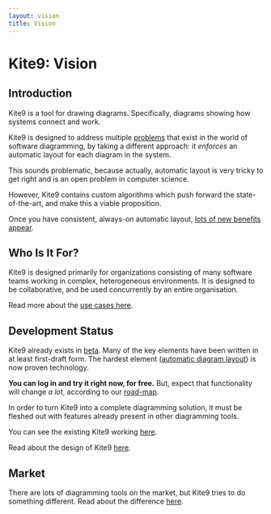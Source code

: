 ```yaml
---
layout: vision
title: Vision
---
```


# Kite9: Vision #


## Introduction ##

Kite9 is a tool for drawing diagrams.  Specifically, diagrams showing how systems connect and work.  

Kite9 is designed to address multiple [problems](problems) that exist in the world of software diagramming, by taking a different approach:   it *enforces* an automatic layout for each diagram in the system.

This sounds problematic, because actually, automatic layout is very tricky to get right and is an open problem in computer science.

However, Kite9 contains custom algorithms which push forward the state-of-the-art, and make this a viable proposition.  

Once you have consistent, always-on automatic layout, [lots of new benefits appear](unique_features).

## Who Is It For? ##

Kite9 is designed primarily for organizations consisting of many software teams working in complex, heterogeneous environments.  It is designed to be collaborative, and be used concurrently by an entire organisation.

Read more about the [use cases here](use_cases).  

## Development Status ##

Kite9 already exists in [beta](http://kite9.com).  Many of the key elements have been written in at least first-draft form.  The hardest element ([automatic diagram layout](design/layout)) is now proven technology.

**You can log in and try it right now, for free.**  But, expect that functionality will change *a lot*, according to our [road-map](https://github.com/kite9-org/k9/blob/master/docs/sprints/plan.md).

In order to turn Kite9 into a complete diagramming solution, it must be fleshed out with features already present in other diagramming tools.

You can see the existing Kite9 working [here](http://kite9.com).

Read about the design of Kite9 [here](design). 

## Market

There are lots of diagramming tools on the market, but Kite9 tries to do something different.  Read about the difference [here](market).

